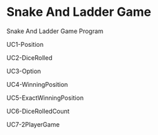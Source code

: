 # Snake And Ladder Game

Snake And Ladder Game Program

UC1-Position

UC2-DiceRolled

UC3-Option

UC4-WinningPosition

UC5-ExactWinningPosition

UC6-DiceRolledCount

UC7-2PlayerGame
